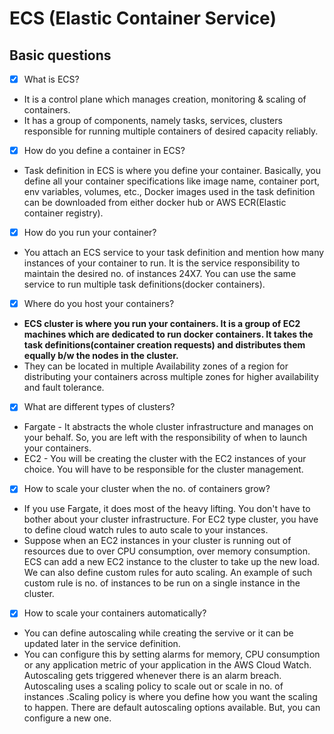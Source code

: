 # ECS (Elastic Container Service)
## Basic questions

- [X] What is ECS?
 * It is a control plane which manages creation, monitoring & scaling of containers.
 * It has a group of components, namely tasks, services, clusters responsible for running multiple containers of desired capacity reliably.
    
- [X] How do you define a container in ECS?
 * Task definition in ECS is where you define your container. Basically, you define all your container specifications like image name, container port, env variables, volumes, etc., Docker images used in the task definition can be downloaded from either docker hub or AWS ECR(Elastic container registry).
    
- [X] How do you run your container?
 * You attach an ECS service to your task definition and mention how many instances of your container to run. It is the service responsibility to maintain the desired no. of instances 24X7. You can use the same service to run multiple task definitions(docker containers).

- [X] Where do you host your containers?
* **ECS cluster is where you run your containers. It is a group of EC2 machines which are dedicated to run docker containers. It takes the task definitions(container creation requests) and distributes them equally b/w the nodes in the cluster.**
* They can be located in multiple Availability zones of a region for distributing your containers across multiple zones for higher availability and fault tolerance.
  
- [X] What are different types of clusters? 
* Fargate - It abstracts the whole cluster infrastructure and manages on your behalf. So, you are left with the responsibility of when to launch your containers.    
* EC2 - You will be creating the cluster with the EC2 instances of your choice. You will have to be responsible for the cluster management.
    
- [X] How to scale your cluster when the no. of containers grow?    
* If you use Fargate, it does most of the heavy lifting. You don't have to bother about your cluster infrastructure. For EC2 type cluster, you have to define cloud watch rules to auto scale to your instances.
* Suppose when an EC2 instances in your cluster is running out of resources due to over CPU consumption, over memory consumption. ECS can add a new EC2 instance to the cluster to take up the new load. We can also define custom rules for auto scaling. An example of such custom rule is no. of instances to be run on a single instance in the cluster.  

- [X] How to scale your containers automatically?    
* You can define autoscaling while creating the servive or it can be updated later in the service definition. 
* You can configure this by setting alarms for memory, CPU consumption or any application metric of your application in the AWS Cloud Watch. Autoscaling gets triggered whenever there is an alarm breach. Autoscaling uses a scaling policy to scale out or scale in no. of instances .Scaling policy is where you define how you want the scaling to happen. There are default autoscaling options available. But, you can configure a new one.

